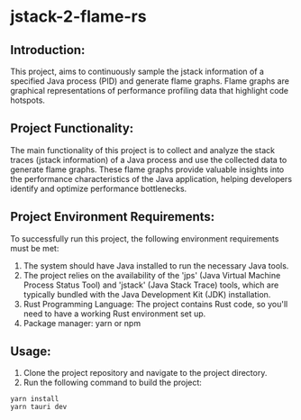 # jstack-2-flame-rs

## Introduction:

This project, aims to continuously sample the jstack information of a specified Java process (PID) and generate flame
graphs. Flame graphs are graphical representations of performance profiling data that highlight code hotspots.

## Project Functionality:

The main functionality of this project is to collect and analyze the stack traces (jstack information) of a Java process
and use the collected data to generate flame graphs. These flame graphs provide valuable insights into the performance
characteristics of the Java application, helping developers identify and optimize performance bottlenecks.

## Project Environment Requirements:

To successfully run this project, the following environment requirements must be met:

1. The system should have Java installed to run the necessary Java tools.
2. The project relies on the availability of the 'jps' (Java Virtual Machine Process Status Tool) and 'jstack' (Java
   Stack Trace) tools, which are typically bundled with the Java Development Kit (JDK) installation.
3. Rust Programming Language: The project contains Rust code, so you'll need to have a working Rust environment set up.
4. Package manager: yarn or npm

## Usage:

1. Clone the project repository and navigate to the project directory.
2. Run the following command to build the project:

```
yarn install
yarn tauri dev
```